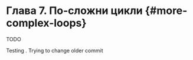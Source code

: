 # Глава 7. **По-сложни цикли** {#more-complex-loops}

TODO

Testing . Trying to change older commit

